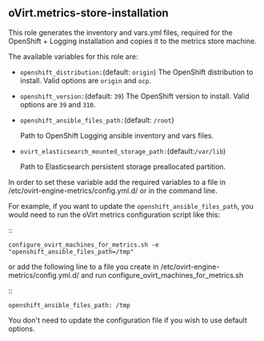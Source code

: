 ## oVirt.metrics-store-installation

This role generates the inventory and vars.yml files,
required for the OpenShift + Logging installation and copies it
to the metrics store machine.

The available variables for this role are:

- `openshift_distribution:`(default: `origin`)
  The OpenShift distribution to install.
  Valid options are `origin` and `ocp`.

- `openshift_version:`(default: `39`)
  The OpenShift version to install.
  Valid options are `39` and `310`.

- `openshift_ansible_files_path:`(default: `/root`)

  Path to OpenShift Logging ansible inventory and vars files.

- `ovirt_elasticsearch_mounted_storage_path:`(default:`/var/lib`)

  Path to Elasticsearch persistent storage preallocated partition.

In order to set these variable add the required variables to a file in
/etc/ovirt-engine-metrics/config.yml.d/ or in the command line.

For example, if you want to update the `openshift_ansible_files_path`,
you would need to run the oVirt metrics configuration script like this:

::


    configure_ovirt_machines_for_metrics.sh -e "openshift_ansible_files_path=/tmp"


or add the following line to a file you create in /etc/ovirt-engine-metrics/config.yml.d/
and run configure_ovirt_machines_for_metrics.sh

::

    openshift_ansible_files_path: /tmp

You don't need to update the configuration file if you wish to use default options.
